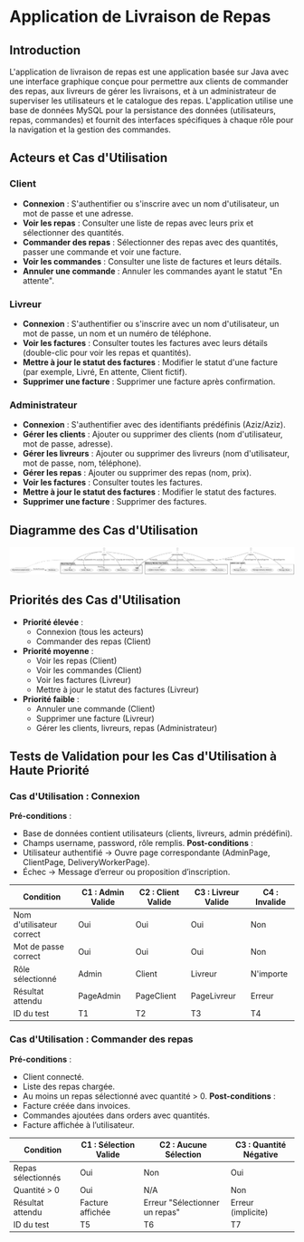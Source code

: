 # Application de Livraison de Repas

## Introduction
L'application de livraison de repas est une application basée sur Java avec une interface graphique conçue pour permettre aux clients de commander des repas, aux livreurs de gérer les livraisons, et à un administrateur de superviser les utilisateurs et le catalogue des repas. L'application utilise une base de données MySQL pour la persistance des données (utilisateurs, repas, commandes) et fournit des interfaces spécifiques à chaque rôle pour la navigation et la gestion des commandes.

## Acteurs et Cas d'Utilisation

### Client
- **Connexion** : S'authentifier ou s'inscrire avec un nom d'utilisateur, un mot de passe et une adresse.
- **Voir les repas** : Consulter une liste de repas avec leurs prix et sélectionner des quantités.
- **Commander des repas** : Sélectionner des repas avec des quantités, passer une commande et voir une facture.
- **Voir les commandes** : Consulter une liste de factures et leurs détails.
- **Annuler une commande** : Annuler les commandes ayant le statut "En attente".

### Livreur
- **Connexion** : S'authentifier ou s'inscrire avec un nom d'utilisateur, un mot de passe, un nom et un numéro de téléphone.
- **Voir les factures** : Consulter toutes les factures avec leurs détails (double-clic pour voir les repas et quantités).
- **Mettre à jour le statut des factures** : Modifier le statut d'une facture (par exemple, Livré, En attente, Client fictif).
- **Supprimer une facture** : Supprimer une facture après confirmation.

### Administrateur
- **Connexion** : S'authentifier avec des identifiants prédéfinis (Aziz/Aziz).
- **Gérer les clients** : Ajouter ou supprimer des clients (nom d'utilisateur, mot de passe, adresse).
- **Gérer les livreurs** : Ajouter ou supprimer des livreurs (nom d'utilisateur, mot de passe, nom, téléphone).
- **Gérer les repas** : Ajouter ou supprimer des repas (nom, prix).
- **Voir les factures** : Consulter toutes les factures.
- **Mettre à jour le statut des factures** : Modifier le statut des factures.
- **Supprimer une facture** : Supprimer des factures.

## Diagramme des Cas d'Utilisation
![Diagramme des Cas d'Utilisation](Diagrammes/Diagramme%20De%20Cas%20D'Utilisation.png)

## Priorités des Cas d'Utilisation
- **Priorité élevée** :
  - Connexion (tous les acteurs)
  - Commander des repas (Client)
- **Priorité moyenne** :
  - Voir les repas (Client)
  - Voir les commandes (Client)
  - Voir les factures (Livreur)
  - Mettre à jour le statut des factures (Livreur)
- **Priorité faible** :
  - Annuler une commande (Client)
  - Supprimer une facture (Livreur)
  - Gérer les clients, livreurs, repas (Administrateur)

## Tests de Validation pour les Cas d'Utilisation à Haute Priorité

### Cas d'Utilisation : Connexion

**Pré-conditions** :
- Base de données contient utilisateurs (clients, livreurs, admin prédéfini).
- Champs username, password, rôle remplis.
**Post-conditions** :
- Utilisateur authentifié → Ouvre page correspondante (AdminPage, ClientPage, DeliveryWorkerPage).
- Échec → Message d’erreur ou proposition d’inscription.

| Condition               | C1 : Admin Valide | C2 : Client Valide | C3 : Livreur Valide | C4 : Invalide |
|-------------------------|-------------------|--------------------|---------------------|---------------|
| Nom d'utilisateur correct | Oui               | Oui                | Oui                 | Non           |
| Mot de passe correct     | Oui               | Oui                | Oui                 | Non           |
| Rôle sélectionné         | Admin             | Client             | Livreur             | N'importe     |
| Résultat attendu         | PageAdmin         | PageClient         | PageLivreur         | Erreur        |
| ID du test               | T1                | T2                 | T3                  | T4            |

### Cas d'Utilisation : Commander des repas

**Pré-conditions** :
- Client connecté.
- Liste des repas chargée.
- Au moins un repas sélectionné avec quantité > 0.
**Post-conditions** :
- Facture créée dans invoices.
- Commandes ajoutées dans orders avec quantités.
- Facture affichée à l’utilisateur.

| Condition               | C1 : Sélection Valide | C2 : Aucune Sélection | C3 : Quantité Négative |
|-------------------------|-----------------------|-----------------------|------------------------|
| Repas sélectionnés      | Oui                   | Non                   | Oui                    |
| Quantité > 0            | Oui                   | N/A                   | Non                    |
| Résultat attendu        | Facture affichée      | Erreur "Sélectionner un repas" | Erreur (implicite) |
| ID du test              | T5                    | T6                    | T7
